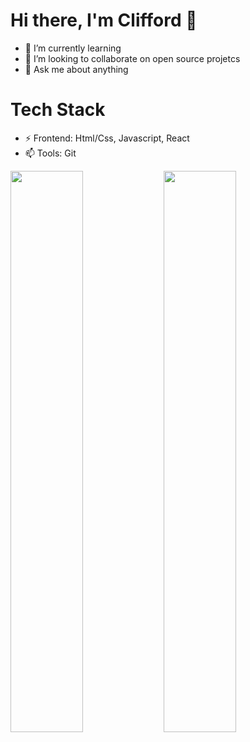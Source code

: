 # Hi there, I'm Clifford 👋

- 🌱 I’m currently learning 
- 👯 I’m looking to collaborate on open source projetcs
- 💬 Ask me about anything

# Tech Stack

- ⚡ Frontend: Html/Css, Javascript, React 
- 📫 Tools: Git

<img align="left" width="48%" src="https://github-readme-stats.vercel.app/api?username=droffilc1&show_icons=true&theme=radical"/>
<img align="left" width="48%" src="https://github-readme-stats.vercel.app/api/top-langs/?username=droffilc1&layout=compact"/>




